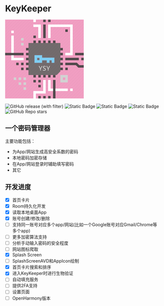 # KeyKeeper

<P>
    <img src="./docs/appIcon_key_keeper.png" width="256"  alt="app icon"/>
</P>

![GitHub release (with filter)](https://img.shields.io/github/v/release/shaoyuanyu/KeyKeeper)
![Static Badge](https://img.shields.io/badge/android-JetpackCompose-green)
![Static Badge](https://img.shields.io/badge/kotlin-1.9.21-blue)
![Static Badge](https://img.shields.io/badge/OpenHarmony-ArkUI-green)
![GitHub Repo stars](https://img.shields.io/github/stars/shaoyuanyu/KeyKeeper)


## 一个密码管理器
主要功能包括：
- 为App/网站生成高安全系数的密码
- 本地密码加密存储
- 在App/网站登录时辅助填写密码
- 其它

## 开发进度
- [x] 首页卡片
- [x] Room持久化开发
- [x] 读取本地桌面App
- [x] 账号创建/修改/删除
- [ ] 支持同一账号对应多个app/网站(比如一个Google账号对应Gmail/Chrome等多个app)
- [ ] 更多加密算法支持
- [ ] 分析手动输入密码的安全程度
- [ ] 网站图标爬取
- [x] Splash Screen
- [ ] SplashScreenAVD和AppIcon绘制
- [x] 首页卡片搜索和排序
- [x] 进入KeyKeeper时进行生物验证
- [ ] 自动填充服务
- [ ] 提供2FA支持
- [ ] 设置页面
- [ ] OpenHarmony版本
